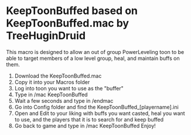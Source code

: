 # KeepToonBuffed based on KeepToonBuffed.mac by TreeHuginDruid

This macro is designed to allow an out of group PowerLeveling
toon to be able to target members of a low level group, heal, and maintain buffs on them.

1) Download the KeepToonBuffed.mac
2) Copy it into your Macros folder
3) Log into toon you want to use as the "buffer"
4) Type in /mac KeepToonBuffed
5) Wait a few seconds and type in /endmac
6) Go into Config folder and find the KeepToonBuffed_[playername].ini
7) Open and Edit to your liking with buffs you want casted, heal you want to use, and the players that it is to search for and keep buffed
8) Go back to game and type in /mac KeepToonBuffed
Enjoy!
